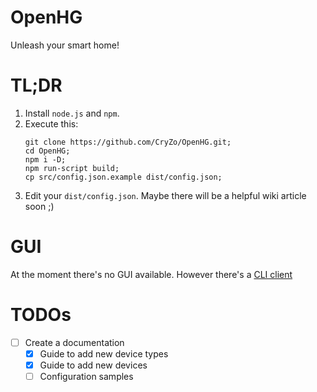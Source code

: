 # OpenHG
Unleash your smart home!

# TL;DR
1. Install `node.js` and `npm`.
2. Execute this:
	```
	git clone https://github.com/CryZo/OpenHG.git;
	cd OpenHG;
	npm i -D;
	npm run-script build;
	cp src/config.json.example dist/config.json;
	```
3. Edit your `dist/config.json`. Maybe there will be a helpful wiki article soon ;)

# GUI
At the moment there's no GUI available. However there's a [CLI client](https://github.com/CryZo/OpenHG-CLI)

# TODOs
- [ ] Create a documentation
	- [X] Guide to add new device types
	- [X] Guide to add new devices
	- [ ] Configuration samples
